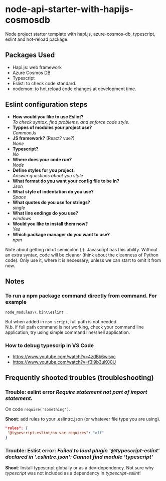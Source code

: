 # node-api-starter-with-hapijs-cosmosdb
Node project starter template with hapi.js, azure-cosmos-db, typescript, eslint and hot-reload package.

## Packages Used
* Hapi.js: web framework
* Azure Cosmos DB
* Typescript
* Eslist: to check code standard.
* nodemon: to hot reload code changes at development time.

## Eslint configuration steps
* **How would you like to use Eslint?**  
  *To check syntax, find problems, and enforce code style.*  
* **Typpes of modules your project use?**  
  *CommonJs*  
* **JS framework?** (React? vue?)  
  *None*  
* **Typescript?**  
  *No*  
* **Where does your code run?**  
  *Node*  
* **Define styles for you project:**  
  *Answer questions about you style*  
* **What format do you want your config file to be in?**  
  *Json*  
* **What style of indentation do you use?**  
  *Space*  
* **What quotes do you use for strings?**  
  *single*  
* **What line endings do you use?**  
  *windows*  
* **Would you like to install them now?**  
  *Yes*  
* **Which package manager do you want to use?**  
  *npm*

Note about getting rid of semicolon (;): Javascript has this ability. Without an extra syntax, code will be cleaner (think about the cleanness of Python code). Only use it, where it is necessary; unless we can start to omit it from now.


## Notes
### To run a npm package command directly from command. For example
  ```
  node_modules\\.bin\\eslint .
  ```
  But when added in `npm script`, full path is not needed.  
  N.b. if full path command is not working, check your command line application, try using simple command line/shell application.

### How to debug typescrip in VS Code
* https://www.youtube.com/watch?v=4zdBk6wisxc
* https://www.youtube.com/watch?v=f3i9b3uK00U



## Frequently shooted troubles (troubleshooting)
### Trouble: eslint error *Require statement not part of import statement.*
On code `require('something')`.

**Shoot**: add rules to your .eslintrc.json (or whatever file type you are using).

```json
"rules": {
 "@typescript-eslint/no-var-requires": "off"
}
```

### Trouble: Eslist error: *Failed to load plugin '@typescript-eslint' declared in '.eslintrc.json': Cannot find module 'typescript'*
**Shoot**: Install typescript globally or as a dev-dependency. Not sure why *typescript* was not included as a dependency in  *typescript-eslint*!
